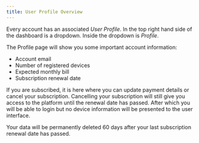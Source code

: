 ```yaml
---
title: User Profile Overview
---
```


Every account has an associated *User Profile*. In the top right hand side 
of the dashboard is a dropdown. Inside the dropdown is *Profile*.

The Profile page will show you some important account information:

- Account email
- Number of registered devices
- Expected monthly bill
- Subscription renewal date

If you are subscribed, it is here where you can update payment details or 
cancel your subscription. Cancelling your subscription will still give you 
access to the platform until the renewal date has passed. After which you 
will be able to login but no device information will be presented to the 
user interface.

Your data will be permanently deleted 60 days after your last subscription 
renewal date has passed.
